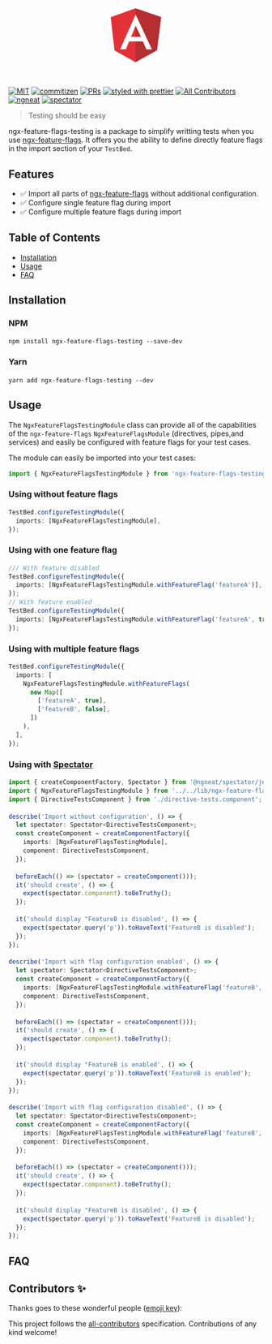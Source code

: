 <p align="center">
 <img width="20%" height="20%" src="./logo.svg">
</p>

<br />

[![MIT](https://img.shields.io/packagist/l/doctrine/orm.svg?style=flat-square)]()
[![commitizen](https://img.shields.io/badge/commitizen-friendly-brightgreen.svg?style=flat-square)]()
[![PRs](https://img.shields.io/badge/PRs-welcome-brightgreen.svg?style=flat-square)]()
[![styled with prettier](https://img.shields.io/badge/styled_with-prettier-ff69b4.svg?style=flat-square)](https://github.com/prettier/prettier)
[![All Contributors](https://img.shields.io/badge/all_contributors-0-orange.svg?style=flat-square)](#contributors-)
[![ngneat](https://img.shields.io/badge/@-ngneat-383636?style=flat-square&labelColor=8f68d4)](https://github.com/ngneat/)
[![spectator](https://img.shields.io/badge/tested%20with-spectator-2196F3.svg?style=flat-square)]()

> Testing should be easy

ngx-feature-flags-testing is a package to simplify writting tests when you use [ngx-feature-flags](https://www.npmjs.com/package/ngx-feature-flags). It offers you the ability to define directly feature flags in the import section of your `TestBed`.

## Features

- ✅ Import all parts of [ngx-feature-flags](https://www.npmjs.com/package/ngx-feature-flags) without additional configuration.
- ✅ Configure single feature flag during import
- ✅ Configure multiple feature flags during import

## Table of Contents

- [Installation](#installation)
- [Usage](#usage)
- [FAQ](#faq)

## Installation

### NPM

`npm install ngx-feature-flags-testing --save-dev`

### Yarn

`yarn add ngx-feature-flags-testing --dev`

## Usage

The `NgxFeatureFlagsTestingModule` class can provide all of the capabilities of the `ngx-feature-flags` `NgxFeatureFlagsModule` (directives, pipes,and services) and easily be configured with feature flags for your test cases.

The module can easily be imported into your test cases:

```ts
import { NgxFeatureFlagsTestingModule } from 'ngx-feature-flags-testing';
```

### Using without feature flags

```ts
TestBed.configureTestingModule({
  imports: [NgxFeatureFlagsTestingModule],
});
```

### Using with one feature flag

```ts
/// With feature disabled
TestBed.configureTestingModule({
  imports: [NgxFeatureFlagsTestingModule.withFeatureFlag('featureA')],
});
// With feature enabled
TestBed.configureTestingModule({
  imports: [NgxFeatureFlagsTestingModule.withFeatureFlag('featureA', true)],
});
```

### Using with multiple feature flags

```ts
TestBed.configureTestingModule({
  imports: [
    NgxFeatureFlagsTestingModule.withFeatureFlags(
      new Map([
        ['featureA', true],
        ['featureB', false],
      ])
    ),
  ],
});
```

### Using with [Spectator](https://www.npmjs.com/package/@ngneat/spectator)

```ts
import { createComponentFactory, Spectator } from '@ngneat/spectator/jest';
import { NgxFeatureFlagsTestingModule } from '../../lib/ngx-feature-flags-testing.module';
import { DirectiveTestsComponent } from './directive-tests.component';

describe('Import without configuration', () => {
  let spectator: Spectator<DirectiveTestsComponent>;
  const createComponent = createComponentFactory({
    imports: [NgxFeatureFlagsTestingModule],
    component: DirectiveTestsComponent,
  });

  beforeEach(() => (spectator = createComponent()));
  it('should create', () => {
    expect(spectator.component).toBeTruthy();
  });

  it('should display "FeatureB is disabled', () => {
    expect(spectator.query('p')).toHaveText('FeatureB is disabled');
  });
});

describe('Import with flag configuration enabled', () => {
  let spectator: Spectator<DirectiveTestsComponent>;
  const createComponent = createComponentFactory({
    imports: [NgxFeatureFlagsTestingModule.withFeatureFlag('featureB', true)],
    component: DirectiveTestsComponent,
  });

  beforeEach(() => (spectator = createComponent()));
  it('should create', () => {
    expect(spectator.component).toBeTruthy();
  });

  it('should display "FeatureB is enabled', () => {
    expect(spectator.query('p')).toHaveText('FeatureB is enabled');
  });
});

describe('Import with flag configuration disabled', () => {
  let spectator: Spectator<DirectiveTestsComponent>;
  const createComponent = createComponentFactory({
    imports: [NgxFeatureFlagsTestingModule.withFeatureFlag('featureB', false)],
    component: DirectiveTestsComponent,
  });

  beforeEach(() => (spectator = createComponent()));
  it('should create', () => {
    expect(spectator.component).toBeTruthy();
  });

  it('should display "FeatureB is disabled', () => {
    expect(spectator.query('p')).toHaveText('FeatureB is disabled');
  });
});
```

## FAQ

## Contributors ✨

Thanks goes to these wonderful people ([emoji key](https://allcontributors.org/docs/en/emoji-key)):

<!-- ALL-CONTRIBUTORS-LIST:START - Do not remove or modify this section -->
<!-- prettier-ignore-start -->
<!-- markdownlint-disable -->
<!-- markdownlint-enable -->
<!-- prettier-ignore-end -->

<!-- ALL-CONTRIBUTORS-LIST:END -->

This project follows the [all-contributors](https://github.com/all-contributors/all-contributors) specification. Contributions of any kind welcome!
